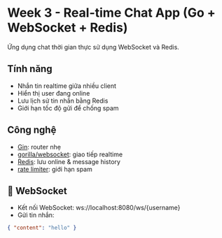 # Week 3 - Real-time Chat App (Go + WebSocket + Redis)

Ứng dụng chat thời gian thực sử dụng WebSocket và Redis.

## Tính năng
- Nhắn tin realtime giữa nhiều client
- Hiển thị user đang online
- Lưu lịch sử tin nhắn bằng Redis
- Giới hạn tốc độ gửi để chống spam

## Công nghệ
- [Gin](https://github.com/gin-gonic/gin): router nhẹ
- [gorilla/websocket](https://github.com/gorilla/websocket): giao tiếp realtime
- [Redis](https://redis.io): lưu online & message history
- [rate limiter](https://pkg.go.dev/golang.org/x/time/rate): giới hạn spam

## 📡 WebSocket
- Kết nối WebSocket:
ws://localhost:8080/ws/{username}
- Gửi tin nhắn:
```json
{ "content": "hello" }
